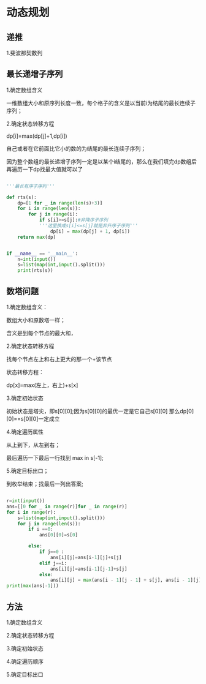 # 动态规划

## 递推

1.斐波那契数列

## 最长递增子序列

1.确定数组含义

一维数组大小和原序列长度一致，每个格子的含义是以当前i为结尾的最长连续子序列；

2.确定状态转移方程

dp[i]=max(dp[j]+1,dp[i])

自己或者在它前面比它小的数的为结尾的最长连续子序列；


因为整个数组的最长递增子序列一定是以某个i结尾的，那么在我们填完dp数组后再遍历一下dp找最大值就可以了

```python

'''最长有序子序列'''

def rts(s):
    dp=[1 for _ in range(len(s)+3)]
    for i in range(len(s)):
        for j in range(i):
            if s[i]>=s[j]:#非降序子序列
            '''这里换成s[i]<=s[j]就是非升序子序列'''
                dp[i] = max(dp[j] + 1, dp[i])
    return max(dp)


if __name__ == '__main__':
    n=int(input())
    s=list(map(int,input().split()))
    print(rts(s))
```

## 数塔问题

1.确定数组含义：

数组大小和原数塔一样；

含义是到每个节点的最大和，

2.确定状态转移方程

找每个节点左上和右上更大的那一个+该节点

状态转移方程：

dp[x]=max(左上，右上)+s[x]

3.确定初始状态

初始状态是塔尖，即s[0][0];因为s[0][0]的最优一定是它自己s[0][0]
那么dp[0][0]==s[0][0]一定成立

4.确定遍历属性

从上到下，从左到右；

最后遍历一下最后一行找到 max in s[-1];

5.确定目标出口；

到枚举结束；找最后一列出答案;

```python

r=int(input())
ans=[[0 for _ in range(r)]for _ in range(r)]
for i in range(r):
    s=list(map(int,input().split()))
    for j in range(len(s)):
        if i ==0:
            ans[0][0]=s[0]

        else:
            if j==0 :
                ans[i][j]=ans[i-1][j]+s[j]
            elif j==i:
                ans[i][j]=ans[i-1][j-1]+s[j]
            else:
                ans[i][j] = max(ans[i - 1][j - 1] + s[j], ans[i - 1][j] + s[j])
print(max(ans[-1]))
```


## 方法

1.确定数组含义

2.确定状态转移方程

3.确定初始状态

4.确定遍历顺序

5.确定目标出口

